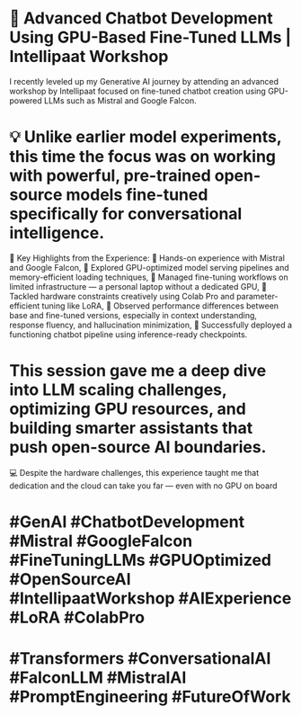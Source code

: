 # 🚀 Advanced Chatbot Development Using GPU-Based Fine-Tuned LLMs | Intellipaat Workshop
I recently leveled up my Generative AI journey by attending an advanced workshop by Intellipaat focused on fine-tuned chatbot creation using GPU-powered LLMs such as Mistral and Google Falcon.

# 💡 Unlike earlier model experiments, this time the focus was on working with powerful, pre-trained open-source models fine-tuned specifically for conversational intelligence.

🔧 Key Highlights from the Experience:
🔹 Hands-on experience with Mistral and Google Falcon,
🔹 Explored GPU-optimized model serving pipelines and memory-efficient loading techniques,
🔹 Managed fine-tuning workflows on limited infrastructure — a personal laptop without a dedicated GPU,
🔹 Tackled hardware constraints creatively using Colab Pro and parameter-efficient tuning like LoRA,
🔹 Observed performance differences between base and fine-tuned versions, especially in context understanding, response fluency, and hallucination minimization,
🔹 Successfully deployed a functioning chatbot pipeline using inference-ready checkpoints.

# This session gave me a deep dive into LLM scaling challenges, optimizing GPU resources, and building smarter assistants that push open-source AI boundaries.

💻 Despite the hardware challenges, this experience taught me that dedication and the cloud can take you far — even with no GPU on board

# #GenAI #ChatbotDevelopment #Mistral #GoogleFalcon #FineTuningLLMs #GPUOptimized #OpenSourceAI #IntellipaatWorkshop #AIExperience #LoRA #ColabPro
# #Transformers #ConversationalAI #FalconLLM #MistralAI #PromptEngineering #FutureOfWork
